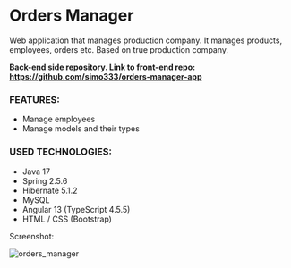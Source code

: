 # Orders Manager
Web application that manages production company. It manages products, employees, orders etc. Based on true production company.

**Back-end side repository. Link to front-end repo: https://github.com/simo333/orders-manager-app**

### FEATURES:
* Manage employees
* Manage models and their types

### USED TECHNOLOGIES:
* Java 17
* Spring 2.5.6
* Hibernate 5.1.2
* MySQL
* Angular 13 (TypeScript 4.5.5)
* HTML / CSS (Bootstrap)



Screenshot:

![orders_manager](https://user-images.githubusercontent.com/24356805/196718270-cee64d42-0c48-498a-ae5c-f4907417e5c3.jpg)
